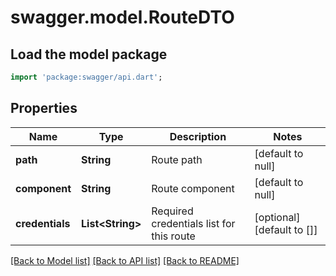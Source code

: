 # swagger.model.RouteDTO

## Load the model package
```dart
import 'package:swagger/api.dart';
```

## Properties
Name | Type | Description | Notes
------------ | ------------- | ------------- | -------------
**path** | **String** | Route path | [default to null]
**component** | **String** | Route component | [default to null]
**credentials** | **List&lt;String&gt;** | Required credentials list for this route | [optional] [default to []]

[[Back to Model list]](../README.md#documentation-for-models) [[Back to API list]](../README.md#documentation-for-api-endpoints) [[Back to README]](../README.md)


